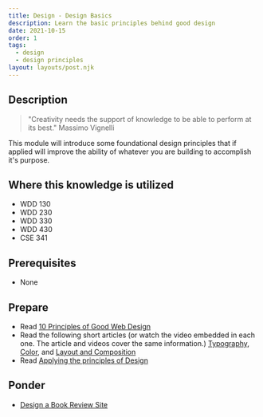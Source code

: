 ```yaml
---
title: Design - Design Basics
description: Learn the basic principles behind good design
date: 2021-10-15
order: 1
tags:
  - design
  - design principles
layout: layouts/post.njk
---
```


## Description

> "Creativity needs the support of knowledge to be able to perform at its best." Massimo Vignelli

This module will introduce some foundational design principles that if applied will improve the ability of whatever you are building to accomplish it's purpose.

## Where this knowledge is utilized

- WDD 130
- WDD 230
- WDD 330
- WDD 430
- CSE 341

## Prerequisites

- None

## Prepare

- Read [10 Principles of Good Web Design](https://www.smashingmagazine.com/2008/01/10-principles-of-effective-web-design/)
- Read the following short articles (or watch the video embedded in each one. The article and videos cover the same information.) [Typography](https://edu.gcfglobal.org/en/beginning-graphic-design/typography/1/), [Color](https://edu.gcfglobal.org/en/beginning-graphic-design/color/1/), and [Layout and Composition](https://edu.gcfglobal.org/en/beginning-graphic-design/layout-and-composition/1/)
- Read [Applying the principles of Design](prepare1/)

## Ponder

- [Design a Book Review Site](ponder1/)
